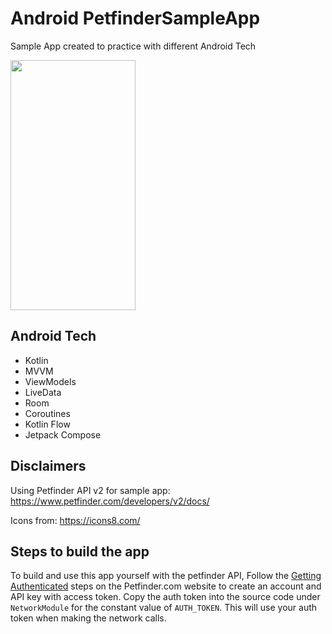 # Android PetfinderSampleApp
Sample App created to practice with different Android Tech

<img src="https://github.com/laurenyew/PetfinderSampleApp/blob/develop/android/Screenshots/Dog_Search_Android_Demo_Screenshot.png" data-canonical-src="https://github.com/laurenyew/PetfinderSampleApp/blob/develop/android/Screenshots/Dog_Search_Android_Demo_Screenshot.png" width="200" height="400" />

## Android Tech
* Kotlin
* MVVM
* ViewModels
* LiveData
* Room
* Coroutines
* Kotlin Flow
* Jetpack Compose

## Disclaimers

Using Petfinder API v2 for sample app:
https://www.petfinder.com/developers/v2/docs/

Icons from: https://icons8.com/

## Steps to build the app

To build and use this app yourself with the petfinder API,
Follow the [Getting Authenticated](https://www.petfinder.com/developers/v2/docs/) steps on the Petfinder.com website to create an account and API key with access token. 
Copy the auth token into the source code under `NetworkModule` for the constant value of `AUTH_TOKEN`. This will use your auth token when making the network calls.
